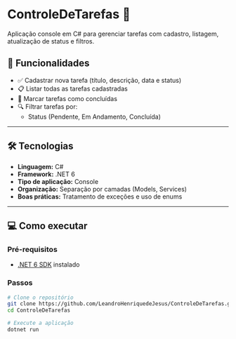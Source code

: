 # ControleDeTarefas 📝

Aplicação console em C# para gerenciar tarefas com cadastro, listagem, atualização de status e filtros.

## 🚀 Funcionalidades

- ✅ Cadastrar nova tarefa (título, descrição, data e status)
- 📋 Listar todas as tarefas cadastradas
- 🔄 Marcar tarefas como concluídas
- 🔍 Filtrar tarefas por:
  - Status (Pendente, Em Andamento, Concluída)

---

## 🛠️ Tecnologias

- **Linguagem:** C#
- **Framework:** .NET 6
- **Tipo de aplicação:** Console
- **Organização:** Separação por camadas (Models, Services)
- **Boas práticas:** Tratamento de exceções e uso de enums

---

## 💻 Como executar

### Pré-requisitos

- [.NET 6 SDK](https://dotnet.microsoft.com/en-us/download) instalado

### Passos

```bash
# Clone o repositório
git clone https://github.com/LeandroHenriquedeJesus/ControleDeTarefas.git
cd ControleDeTarefas

# Execute a aplicação
dotnet run
